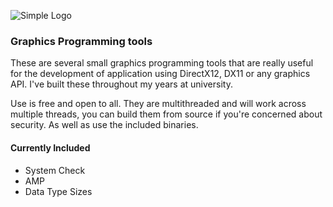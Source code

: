 ![Simple Logo](https://github.com/MorganRuffell/DirectX11-12-Programming-MicroTools/blob/master/Microtools.png)

### Graphics Programming tools

These are several small graphics programming tools that are really useful for the development of application using DirectX12, DX11 or any graphics API. I've built these throughout my years at university.

Use is free and open to all. They are multithreaded and will work across multiple threads, you can build them from source if you're concerned about security. As well as use the included binaries.

#### Currently Included

-  System Check
-  AMP
-  Data Type Sizes
